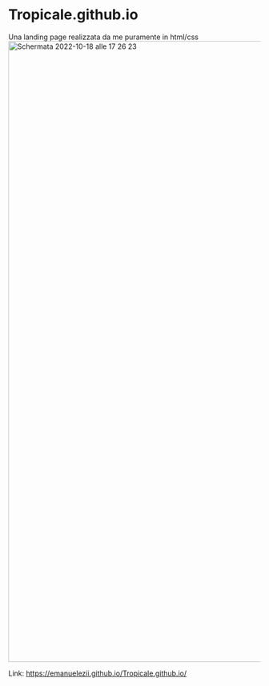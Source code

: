 # Tropicale.github.io
Una landing page realizzata da me puramente in html/css 
<img width="1241" alt="Schermata 2022-10-18 alle 17 26 23" src="https://user-images.githubusercontent.com/77202606/196474573-73469a22-d726-4a00-9b0f-88bd799a97ef.png">

Link: https://emanuelezii.github.io/Tropicale.github.io/
